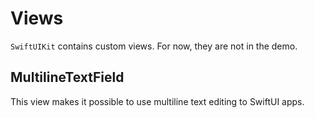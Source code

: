 # Views

`SwiftUIKit` contains custom views. For now, they are not in the demo.


## MultilineTextField

This view makes it possible to use multiline text editing to SwiftUI apps.
